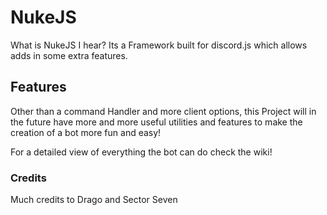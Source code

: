 # NukeJS
What is NukeJS I hear? Its a Framework built for discord.js which allows adds in some extra features.

## Features
Other than a command Handler and more client options, this Project will in the future have more and more useful utilities and features to make the creation of a bot more fun and easy!

For a detailed view of everything the bot can do check the wiki!

### Credits
Much credits to Drago and Sector Seven
